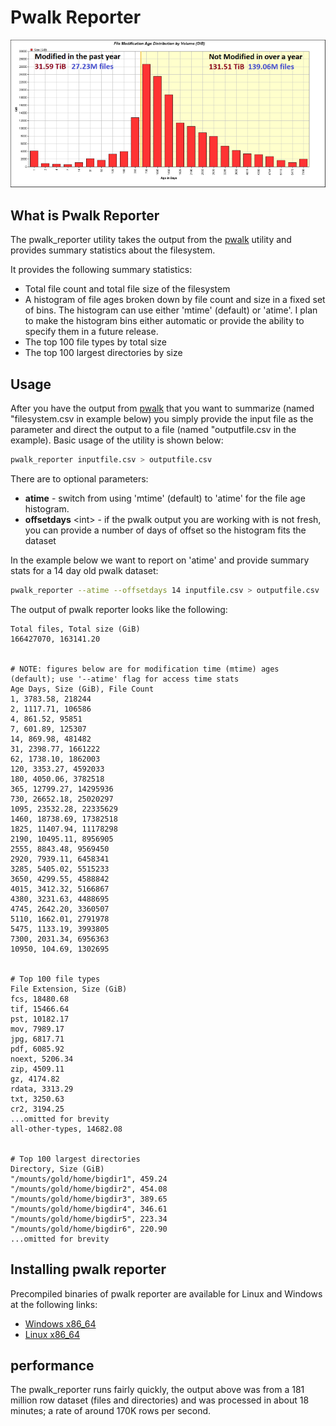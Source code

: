 # Pwalk Reporter

![](images/2019-05-15-16-39-46.png)

## What is Pwalk Reporter

The pwalk_reporter utility takes the output from the [pwalk](https://github.com/fizwit/filesystem-reporting-tools) utility and provides summary statistics about the filesystem.

It provides the following summary statistics:

- Total file count and total file size of the filesystem
- A histogram of file ages broken down by file count and size in a fixed set of bins. The histogram can use either 'mtime' (default) or 'atime'. I plan to make the histogram bins either automatic or provide the ability to specify them in a future release.
- The top 100 file types by total size
- The top 100 largest directories by size

## Usage

After you have the output from [pwalk](https://github.com/fizwit/filesystem-reporting-tools) that you want to summarize (named "filesystem.csv in example below) you simply provide the input file as the parameter and direct the output to a file (named "outputfile.csv in the example).  Basic usage of the utility is shown below:

```bash
pwalk_reporter inputfile.csv > outputfile.csv
```
There are to optional parameters:

- **atime** - switch from using 'mtime' (default) to 'atime' for the file age histogram.
- **offsetdays** \<int\> - if the pwalk output you are working with is not fresh, you can provide a number of days of offset so the histogram fits the dataset

In the example below we want to report on 'atime' and provide summary stats for a 14 day old pwalk dataset:

```bash
pwalk_reporter --atime --offsetdays 14 inputfile.csv > outputfile.csv
```

The output of pwalk reporter looks like the following:

```
Total files, Total size (GiB)
166427070, 163141.20


# NOTE: figures below are for modification time (mtime) ages (default); use '--atime' flag for access time stats
Age Days, Size (GiB), File Count
1, 3783.58, 218244
2, 1117.71, 106586
4, 861.52, 95851
7, 601.89, 125307
14, 869.98, 481482
31, 2398.77, 1661222
62, 1738.10, 1862003
120, 3353.27, 4592033
180, 4050.06, 3782518
365, 12799.27, 14295936
730, 26652.18, 25020297
1095, 23532.28, 22335629
1460, 18738.69, 17382518
1825, 11407.94, 11178298
2190, 10495.11, 8956905
2555, 8843.48, 9569450
2920, 7939.11, 6458341
3285, 5405.02, 5515233
3650, 4299.55, 4588842
4015, 3412.32, 5166867
4380, 3231.63, 4488695
4745, 2642.20, 3360507
5110, 1662.01, 2791978
5475, 1133.19, 3993805
7300, 2031.34, 6956363
10950, 104.69, 1302695


# Top 100 file types
File Extension, Size (GiB)
fcs, 18480.68
tif, 15466.64
pst, 10182.17
mov, 7989.17
jpg, 6817.71
pdf, 6085.92
noext, 5206.34
zip, 4509.11
gz, 4174.82
rdata, 3313.29
txt, 3250.63
cr2, 3194.25
...omitted for brevity 
all-other-types, 14682.08


# Top 100 largest directories
Directory, Size (GiB)
"/mounts/gold/home/bigdir1", 459.24
"/mounts/gold/home/bigdir2", 454.08
"/mounts/gold/home/bigdir3", 389.65
"/mounts/gold/home/bigdir4", 346.61
"/mounts/gold/home/bigdir5", 223.34
"/mounts/gold/home/bigdir6", 220.90
...omitted for brevity 
```

## Installing pwalk reporter

Precompiled binaries of pwalk reporter are available for Linux and Windows at the following links:

- [Windows x86_64](https://gitlab.fhcrc.org/rmcdermo/pwalk_reporter/raw/master/bin/pwalk_reporter.exe)
- [Linux x86_64](https://gitlab.fhcrc.org/rmcdermo/pwalk_reporter/raw/master/bin/pwalk_reporter)


## performance

The pwalk_reporter runs fairly quickly, the output above was from a 181 million row dataset (files and directories) and was processed in about 18 minutes; a rate of around 170K rows per second.